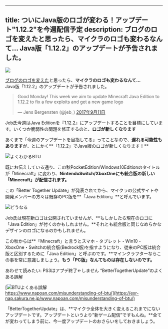
---
title: ついにJava版のロゴが変わる！アップデート"1.12.2"を今週配信予定
description: ブログのロゴを変えたと思ったら、マイクラのロゴも変わるなんて… Java版「1.12.2」のアップデートが予告されました。
---

![](https://www.napoan.com/wp-content/uploads/2017/09/2fd1dd78239f5018fce28422a2cdc73e_pefveh.jfif)

[ブログのロゴを変えた](https://www.napoan.com/super-ugly-new-logo/)と思ったら、**マイクラのロゴも変わるなんて…**  
Java版「1.12.2」のアップデートが予告されました。

> Good Monday! This week we aim to update Minecraft Java Edition to 1.12.2 to fix a few exploits and get a new game logo
> 
> — Jens Bergensten (@jeb\_) [2017年9月11日](https://twitter.com/jeb_/status/907154754689802241)

Jeb氏今週はJava Editionを『1.12.2』にアップデートすることを目標にしています。いくつか脆弱性の問題を修正するのと、**ロゴが新しくなります**

あくまで「今週のアップデートを目指してる」ってことなので、**遅れる可能性もあります**が、とにかく**「1.12.2」でJava版のロゴが新しくなります！**

![よくわかるBTU](https://cdn-ak.f.st-hatena.com/images/fotolife/s/sasigume/20210208/20210208091112.png)

既にお伝えしている通り、この秋PocketEdition/Windows10Editionのタイトルが「Minecraft」に変わり、**NintendoSwitch/XboxOneにも統合版の新しい「Minecraft」が配信されます。**

この「Better Together Update」が発表されてから、マイクラの公式サイトや開発メンバーの方々は既存のPC版を**「Java Edition」**と呼んでいます。

![どうなる](https://cdn-ak.f.st-hatena.com/images/fotolife/s/sasigume/20210208/20210208105755.png)

Jeb氏は現在新ロゴは公開されていませんが、**もしかしたら現在のロゴに「Java Edition」が付くのかもしれません。**それとも統合版と同じなめらかなデザインのロゴになるのかもしれません。

この秋からは**「Minecraft」と言うとスマホ・タブレット・Win10・XboxOne・Switchの統合版(Bedrock版)を指すようになり、従来のPC版は統合版と区別するために「Java Edition」と呼ぶのです。**マインクラフターならこの事を常に意識しましょう。**もう「PC版」なんてものは存在しないのです。**

あわせて読みたい: PS3はアプデ終了←しません “BetterTogetherUpdate”のよくある誤解

[![BTUよくある誤解](https://cdn-ak.f.st-hatena.com/images/fotolife/s/sasigume/20210208/20210208122155.png)  
https://www.napoan.com/misunderstanding-of-btu/](https://exr-nap.sakura.ne.jp/www.napoan.com/misunderstanding-of-btu/)

「BetterTogetherUpdate」は、**マイクラ全体を大きく変えるこれまでにないアップデートです。アップデートというより”新ゲーム配信”ですもんね。**全てが変わってしまう前に、今一度アップデートのおさらいをしておきましょう。
